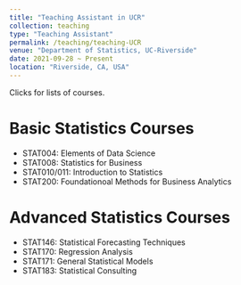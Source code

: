 ```yaml
---
title: "Teaching Assistant in UCR"
collection: teaching
type: "Teaching Assistant"
permalink: /teaching/teaching-UCR
venue: "Department of Statistics, UC-Riverside"
date: 2021-09-28 ~ Present
location: "Riverside, CA, USA"
---
```


Clicks for lists of courses.

Basic Statistics Courses
=====

- STAT004: Elements of Data Science
- STAT008: Statistics for Business
- STAT010/011: Introduction to Statistics
- STAT200: Foundationoal Methods for Business Analytics

Advanced Statistics Courses
=====

- STAT146: Statistical Forecasting Techniques
- STAT170: Regression Analysis
- STAT171: General Statistical Models
- STAT183: Statistical Consulting
